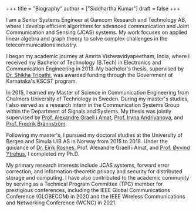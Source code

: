 +++
title = "Biography"
author = ["Siddhartha Kumar"]
draft = false
+++

I am a Senior Systems Engineer  at Qamcom Research and Technology AB, where
I  develop  efficient  algorithms  for  advanced  communication  and  Joint
Communication and Sensing (JCAS) systems. My work focuses on applied linear
algebra   and   graph  theory   to   solve   complex  challenges   in   the
telecommunications industry.

I began  my academic journey  at Amrita Vishwavidyapeetham, India,  where I
received   my  Bachelor   of   Technology  (B.Tech)   in  Electronics   and
Communication  Engineering in  2013.  My bachelor's  thesis, supervised  by
[Dr. Shikha Tripathi](https://staff.pes.edu/nm1046/),  was  awarded  funding  through  the  Government  of
Karnataka's KSCST program.

In 2015,  I earned my  Master of  Science in Communication  Engineering from
Chalmers University of  Technology in Sweden. During my  master's studies, I
also served as  a research intern in the Communication  Systems Group within
the Department of Signals and Systems.   My thesis was jointly supervised by
[Prof.  Alexandre Graell i Amat](https://sites.google.com/site/agraellamat/home), [Prof.  Iryna Andriyanova](https://perso.etis-lab.fr/andriyanova/), and
[Prof.  Fredrik Brännström](https://www.chalmers.se/en/persons/fredrikb/).

Following my  master's, I pursued my  doctoral studies at the  University of
Bergen and Simula UiB AS in Norway  from 2015 to 2018. Under the guidance of
[Dr. Eirik Rosnes](https://sites.google.com/a/simula.no/eirik-rosnes/home), Prof. Alexandre Graell i Amat, and [Prof. Øyvind Ytrehus](https://www4.uib.no/en/find-employees/%C3%98yvind.Ytrehus), I
completed my Ph.D.

My  primary   research  interests  include  JCAS   systems,  forward  error
correction, and information-theoretic privacy  and security for distributed
storage and computing. I have also contributed to the academic community by
serving  as a  Technical  Program Committee  (TPC)  member for  prestigious
conferences, including the IEEE Global Communications Conference (GLOBECOM)
in  2020 and  the IEEE  Wireless Communications  and Networking  Conference
(WCNC) in 2021.
